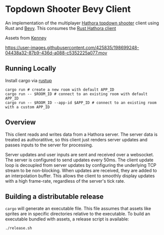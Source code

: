# Topdown Shooter Bevy Client

An implementation of the multiplayer [Hathora topdown shooter](https://github.com/hathora/topdown-shooter) client using Rust and [Bevy](https://bevyengine.org/). This consumes the [Rust Hathora client](https://github.com/hathora/buildkits/tree/main/rust-client-sdk)

Assets from [Kenney](https://kenney.nl/assets/topdown-shooter)

https://user-images.githubusercontent.com/425835/198699248-04438a32-87b9-436d-a088-c5352225a077.mov

## Running Locally

Install cargo via [rustup](https://rustup.rs/)

```
cargo run # create a new room with default APP_ID
cargo run -- $ROOM_ID # connect to an existing room with default APP_ID
cargo run -- $ROOM_ID --app-id $APP_ID # connect to an existing room with a custom APP_ID
```

## Overview

This client reads and writes data from a Hathora server. The server data is treated as authoratitive, so this client just renders server updates and passes inputs to the server for processing.

Server updates and user inputs are sent and received over a websocket. The server is configured to send updates every 50ms. The client update loop is decoupled from server updates by configuring the underlying TCP stream to be non-blocking. When updates are received, they are added to an interpolation buffer. This allows the client to smoothly display updates with a high frame-rate, regardless of the server's tick rate.

## Building a distributable release

`cargo` will generate an executable file. This file assumes that assets like sprites are in specific directories relative to the executable. To build an executable bundled with assets, a release script is available:

```
./release.sh
```
